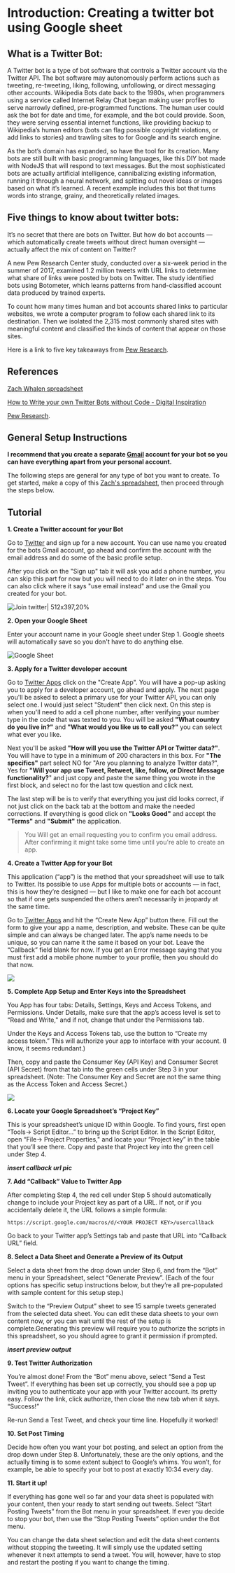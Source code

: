 # Introduction: Creating a twitter bot using Google sheet

## **What is a Twitter Bot:** 
A Twitter bot is a type of bot software that controls a Twitter account via the Twitter API. The bot software may autonomously perform actions such as tweeting, re-tweeting, liking, following, unfollowing, or direct messaging other accounts. Wikipedia Bots date back to the 1980s, when programmers using a service called Internet Relay Chat began making user profiles to serve narrowly defined, pre-programmed functions. The human user could ask the bot for date and time, for example, and the bot could provide. Soon, they were serving essential internet functions, like providing backup to Wikipedia’s human editors (bots can flag possible copyright violations, or add links to stories) and trawling sites to for Google and its search engine.

As the bot’s domain has expanded, so have the tool for its creation. Many bots are still built with basic programming languages, like this DIY bot made with NodeJS that will respond to text messages. But the most sophisticated bots are actually artificial intelligence, cannibalizing existing information, running it through a neural network, and spitting out novel ideas or images based on what it’s learned. A recent example includes this bot that turns words into strange, grainy, and theoretically related images.
## **Five things to know about twitter bots:** 
It’s no secret that there are bots on Twitter. But how do bot accounts — which automatically create tweets without direct human oversight — actually affect the mix of content on Twitter?

A new Pew Research Center study, conducted over a six-week period in the summer of 2017, examined 1.2 million tweets with URL links to determine what share of links were posted by bots on Twitter. The study identified bots using Botometer, which learns patterns from hand-classified account data produced by trained experts.

To count how many times human and bot accounts shared links to particular websites, we wrote a computer program to follow each shared link to its destination. Then we isolated the 2,315 most commonly shared sites with meaningful content and classified the kinds of content that appear on those sites.

Here is a link to five key takeaways from [Pew Research](https://www.pewresearch.org/fact-tank/2018/04/09/5-things-to-know-about-bots-on-twitter/).
## References
[Zach Whalen spreadsheet](http://www.zachwhalen.net/posts/how-to-make-a-twitter-bot-with-google-spreadsheets-version-04/)

[How to Write your own Twitter Bots without Code - Digital Inspiration](https://www.labnol.org/internet/write-twitter-bot/27902/)

[Pew Research](https://www.pewresearch.org/fact-tank/2018/04/09/5-things-to-know-about-bots-on-twitter/).

## General Setup Instructions
**I recommend that you create a separate [Gmail](Gmail.com) account for your bot so you can have everything apart from your personal account.**

The following steps are general for any type of bot you want to create. To get started, make a copy of this [Zach's spreadsheet](https://docs.google.com/spreadsheets/d/1Cbg_6pYN04XtDHpDLtxAP3ExQEBL8PYBXBQ1E5_Sq30/copy), then proceed through the steps below.
## Tutorial
 

**1. Create a Twitter account for your Bot**

Go to [Twitter](https://twitter.com/) and sign up for a new account. You can use name you created for the bots Gmail account, go ahead and confirm the account with the email address and do some of the basic profile setup.

After you click on the "Sign up" tab it will ask you add a phone number, you can skip this part for now but you will need to do it later on in the steps. You can also click where it says "use email instead" and use the Gmail you created for your bot.

![Join twitter| 512x397,20%](https://raw.githubusercontent.com/ymonteagudo9896/twitter-bot-tutorial-for-Pierce-Hacker/master/images/Creat%20twitter.jpg)

**2. Open your Google Sheet**

Enter your account name in your Google sheet under Step 1. Google sheets will automatically save so you don't have to do anything else.

![Google Sheet](https://raw.githubusercontent.com/ymonteagudo9896/twitter-bot-tutorial-for-Pierce-Hacker/master/images/Adding%20twitter%20name.jpg)

**3. Apply for a Twitter developer account**

Go to [Twitter Apps](https://twitter.com/login?redirect_after_login=https%3A%2F%2Fdeveloper.twitter.com%2Fapps) click on the "Create App". You will have a pop-up asking you to apply for a developer account, go ahead and apply. The next page you'll be asked to select a primary use for your Twitter API, you can only select one. I would just select "Student" then click next. On this step is when you'll need to add a cell phone number, after verifying your number type in the code that was texted to you. You will be asked **"What country do you live in?"** and **"What would you like us to call you?"** you can select what ever you like.

Next you'll be asked **"How will you use the Twitter API or Twitter data?"**. You will have to type in a minimum of 200 characters in this box. For **"The specifics"** part select NO for "Are you planning to analyze Twitter data?", Yes for **"Will your app use Tweet, Retweet, like, follow, or Direct Message functionality?**" and just copy and paste the same thing you wrote in the first block, and select no for the last tow question and click next.

The last step will be is to verify that everything you just did looks correct, if not just click on the back tab at the bottom and make the needed corrections. If everything is good click on **"Looks Good"** and accept the **"Terms"** and **"Submit"** the application.

>You Will get an email requesting you to confirm you email address. After confirming it might take some time until you're able to create an app. 

**4. Create a Twitter App for your Bot**

This application (“app”) is the method that your spreadsheet will use to talk to Twitter. Its possible to use Apps for multiple bots or accounts — in fact, this is how they’re designed — but I like to make one for each bot account so that if one gets suspended the others aren’t necessarily in jeopardy at the same time.

Go to [Twitter Apps](apps.twitter.com) and hit the “Create New App” button there. Fill out the form to give your app a name, description, and website. These can be quite simple and can always be changed later. The app’s name needs to be unique, so you can name it the same it based on your bot. Leave the “Callback” field blank for now. If you get an Error message saying that you must first add a mobile phone number to your profile, then you should do that now.

![](https://raw.githubusercontent.com/ymonteagudo9896/twitter-bot-tutorial-for-Pierce-Hacker/master/images/Create%20an%20application.png)

**5. Complete App Setup and Enter Keys into the Spreadsheet**

You App has four tabs: Details, Settings, Keys and Access Tokens, and Permissions. Under Details, make sure that the app’s access level is set to “Read and Write," and if not, change that under the Permissions tab.

Under the Keys and Access Tokens tab, use the button to “Create my access token.” This will authorize your app to interface with your account. (I know, it seems redundant.)

Then, copy and paste the Consumer Key (API Key) and Consumer Secret (API Secret) from that tab into the green cells under Step 3 in your spreadsheet. (Note: The Consumer Key and Secret are not the same thing as the Access Token and Access Secret.)


![](https://raw.githubusercontent.com/ymonteagudo9896/twitter-bot-tutorial-for-Pierce-Hacker/master/images/Customer%20Key.png)

**6. Locate your Google Spreadsheet’s “Project Key”**

This is your spreadsheet’s unique ID within Google. To find yours, first open “Tools-> Script Editor…” to bring up the Script Editor. In the Script Editor, open “File-> Project Properties," and locate your “Project key” in the table that you’ll see there. Copy and paste that Project key into the green cell under Step 4.

***insert callback url pic***

**7. Add “Callback” Value to Twitter App**

After completing Step 4, the red cell under Step 5 should automatically change to include your Project key as part of a URL. If not, or if you accidentally delete it, the URL follows a simple formula:

	https://script.google.com/macros/d/<YOUR PROJECT KEY>/usercallback

Go back to your Twitter app’s Settings tab and paste that URL into “Callback URL” field.

**8. Select a Data Sheet and Generate a Preview of its Output**

Select a data sheet from the drop down under Step 6, and from the “Bot” menu in your Spreadsheet, select “Generate Preview”. (Each of the four options has specific setup instructions below, but they’re all pre-populated with sample content for this setup step.)

Switch to the “Preview Output” sheet to see 15 sample tweets generated from the selected data sheet. You can edit these data sheets to your own content now, or you can wait until the rest of the setup is complete.Generating this preview will require you to authorize the scripts in this spreadsheet, so you should agree to grant it permission if prompted.

***insert preview output***

**9. Test Twitter Authorization**

You’re almost done! From the “Bot” menu above, select “Send a Test Tweet”. If everything has been set up correctly, you should see a pop up inviting you to authenticate your app with your Twitter account. Its pretty easy. Follow the link, click authorize, then close the new tab when it says. “Success!”

Re-run Send a Test Tweet, and check your time line. Hopefully it worked!

**10. Set Post Timing**

Decide how often you want your bot posting, and select an option from the drop down under Step 8. Unfortunately, these are the only options, and the actually timing is to some extent subject to Google’s whims. You won’t, for example, be able to specify your bot to post at exactly 10:34 every day.

**11. Start it up!**

If everything has gone well so far and your data sheet is populated with your content, then your ready to start sending out tweets. Select “Start Posting Tweets” from the Bot menu in your spreadsheet. If ever you decide to stop your bot, then use the “Stop Posting Tweets” option under the Bot menu.

You can change the data sheet selection and edit the data sheet contents without stopping the tweeting. It will simply use the updated setting whenever it next attempts to send a tweet. You will, however, have to stop and restart the posting if you want to change the timing.
